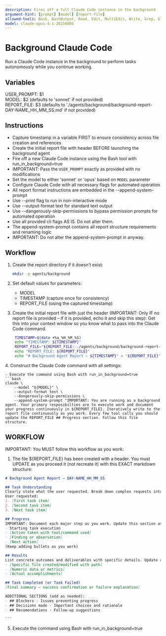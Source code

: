 ```yaml
---
description: Fires off a full Claude Code instance in the background
argument-hint: [prompt] [model] [report-file]
allowed-tools: Bash, BashOutput, Read, Edit, MultiEdit, Write, Grep, Glob, WebFetch, WebSearch, TodoWrite, Task
model: claude-opus-4-1-20250805
---
```


# Background Claude Code

Run a Claude Code instance in the background to perform tasks autonomously while you continue working.

## Variables

USER_PROMPT: $1  
MODEL: $2 (defaults to 'sonnet' if not provided)  
REPORT_FILE: $3 (defaults to './agents/background/background-report-DAY-NAME_HH_MM_SS.md' if not provided)

## Instructions

- Capture timestamp in a variable FIRST to ensure consistency across file creation and references  
- Create the initial report file with header BEFORE launching the background agent  
- Fire off a new Claude Code instance using the Bash tool with run_in_background=true  
- IMPORTANT: Pass the `USER_PROMPT` exactly as provided with no modifications  
- Set the model to either 'sonnet' or 'opus' based on `MODEL` parameter  
- Configure Claude Code with all necessary flags for automated operation  
- All report format instructions are embedded in the --append-system-prompt  
- Use --print flag to run in non-interactive mode  
- Use --output-format text for standard text output  
- Use --dangerously-skip-permissions to bypass permission prompts for automated operation  
- Use all provided cli flags AS IS. Do not alter them.  
- The append-system-prompt contains all report structure requirements and renaming logic  
- IMPORTANT: Do not alter the append-system-prompt in anyway.  

## Workflow

1. Create the report directory if it doesn't exist:
   ```bash
   mkdir -p agents/background
   ```
2. Set default values for parameters:
   - MODEL
   - TIMESTAMP (capture once for consistency)
   - REPORT_FILE (using the captured timestamp)

3. Create the initial report file with just the header (IMPORTANT: Only IF no report file is provided – if it is provided, echo it and skip this step):
   Get this into your context window so you know what to pass into the Claude Code command.
   ```bash
    TIMESTAMP=$(date +%a_%H_%M_%S)
    echo "TIMESTAMP: ${TIMESTAMP}"
    REPORT_FILE="${REPORT_FILE:-./agents/background/background-report-${TIMESTAMP}.md}"
    echo "REPORT_FILE: ${REPORT_FILE}"
    echo "# Background Agent Report – ${TIMESTAMP}" > "${REPORT_FILE}"
    ```
<primary-agent-delegation>  
4. Construct the Claude Code command with all settings:

    - Execute the command using Bash with run_in_background=true
    ```bash
    claude \ 
        --model "${MODEL}" \
        --output-format text \
        --dangerously-skip-permissions \
        --append-system-prompt "IMPORTANT: You are running as a background agent. Your primary resposibilties are to execute work and document your progress continuously in ${REPORT_FILE}. Iteratively write to the report file continuously as you work. Every few tool calls you should update the REPORT_FILE ## Progress section. Follow this file structure.

##  WORKFLOW

IMPORTANT: You MUST follow this workflow as you work:

1. The file ${REPORT_FILE} has been created with a header. You must UPDATE as you proceed it (not recreate it) with this EXACT markdown structure:

```markdown
# Background Agent Report – DAY-NAME_HH_MM_SS

## Task Understanding
Clearly state what the user requested. Break down complex requests into numbered items:  
User requested:  
1. [First task item]  
2. [Second task item]  
3. [Next task item]  

## Progress
IMPORTANT: Document each major step as you work. Update this section as you work:  
- Starting task execution  
- [Action taken with tool/command used]  
- [Finding or observation]  
- [Next action]  
(Keep adding bullets as you work)

## Results
List concrete outcomes and deliverables with specific details. Update as you work:  
- [Specific file created/modified with path]  
- [Numeric data or metrics]  
- [Actual accomplishments]  

## Task Completed (or Task Failed)
[Final summary – success confirmation or failure explanation]

ADDITIONAL SECTIONS (add as needed):
- ## Blockers - Issues preventing progress
- ## Decisions made - Important choices and rationale
- ## Recomendations - Follow-up suggestions 
```
    ```
5. Execute the command using Bash with run_in_background=true